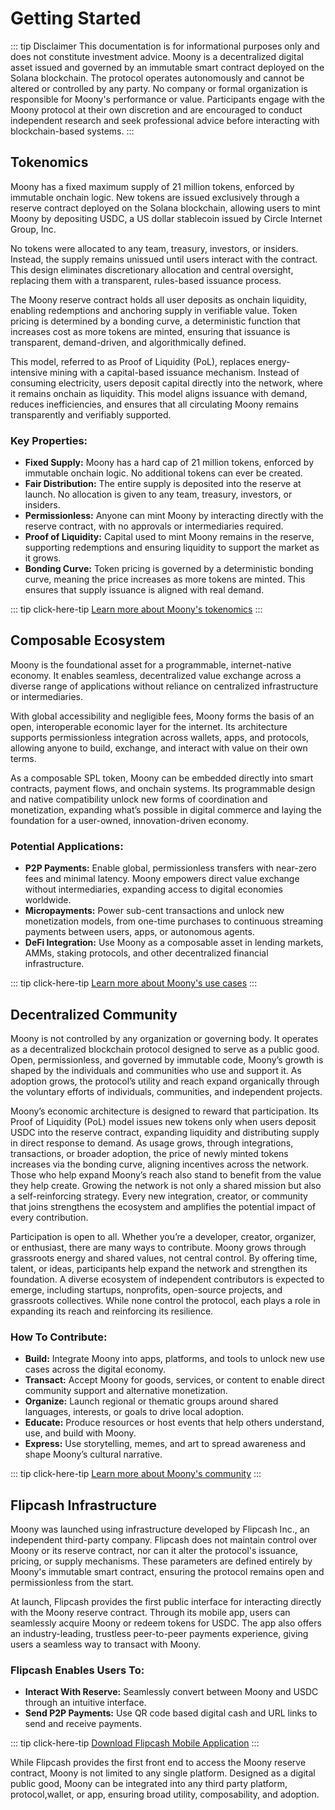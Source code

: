 # Getting Started

::: tip Disclaimer
This documentation is for informational purposes only and does not constitute investment advice. Moony is a decentralized digital asset issued and governed by an immutable smart contract deployed on the Solana blockchain. The protocol operates autonomously and cannot be altered or controlled by any party. No company or formal organization is responsible for Moony's performance or value. Participants engage with the Moony protocol at their own discretion and are encouraged to conduct independent research and seek professional advice before interacting with blockchain-based systems.
:::

## Tokenomics

Moony has a fixed maximum supply of 21 million tokens, enforced by immutable onchain logic. New tokens are issued exclusively through a reserve contract deployed on the Solana blockchain, allowing users to mint Moony by depositing USDC, a US dollar stablecoin issued by Circle Internet Group, Inc. 

No tokens were allocated to any team, treasury, investors, or insiders. Instead, the supply remains unissued until users interact with the contract. This design eliminates discretionary allocation and central oversight, replacing them with a transparent, rules-based issuance process.

The Moony reserve contract holds all user deposits as onchain liquidity, enabling redemptions and anchoring supply in verifiable value. Token pricing is determined by a bonding curve, a deterministic function that increases cost as more tokens are minted, ensuring that issuance is transparent, demand-driven, and algorithmically defined.

This model, referred to as Proof of Liquidity (PoL), replaces energy-intensive mining with a capital-based issuance mechanism. Instead of consuming electricity, users deposit capital directly into the network, where it remains onchain as liquidity. This model aligns issuance with demand, reduces inefficiencies, and ensures that all circulating Moony remains transparently and verifiably supported.

### Key Properties:

- **Fixed Supply:** Moony has a hard cap of 21 million tokens, enforced by immutable onchain logic. No additional tokens can ever be created.
- **Fair Distribution:** The entire supply is deposited into the reserve at launch. No allocation is given to any team, treasury, investors, or insiders.
- **Permissionless:** Anyone can mint Moony by interacting directly with the reserve contract, with no approvals or intermediaries required.
- **Proof of Liquidity:** Capital used to mint Moony remains in the reserve, supporting redemptions and ensuring liquidity to support the market as it grows.
- **Bonding Curve:** Token pricing is governed by a deterministic bonding curve, meaning the price increases as more tokens are minted. This ensures that supply issuance is aligned with real demand.

::: tip click-here-tip
[Learn more about Moony's tokenomics](/tokenomics/reserve-contract)
:::

## Composable Ecosystem

Moony is the foundational asset for a programmable, internet-native economy. It enables seamless, decentralized value exchange across a diverse range of applications without reliance on centralized infrastructure or intermediaries.

With global accessibility and negligible fees, Moony forms the basis of an open, interoperable economic layer for the internet. Its architecture supports permissionless integration across wallets, apps, and protocols, allowing anyone to build, exchange, and interact with value on their own terms.

As a composable SPL token, Moony can be embedded directly into smart contracts, payment flows, and onchain systems. Its programmable design and native compatibility unlock new forms of coordination and monetization, expanding what’s possible in digital commerce and laying the foundation for a user-owned, innovation-driven economy.


### Potential Applications:

- **P2P Payments:** Enable global, permissionless transfers with near-zero fees and minimal latency. Moony empowers direct value exchange without intermediaries, expanding access to digital economies worldwide.
- **Micropayments:** Power sub-cent transactions and unlock new monetization models, from one-time purchases to continuous streaming payments between users, apps, or autonomous agents.
- **DeFi Integration:** Use Moony as a composable asset in lending markets, AMMs, staking protocols, and other decentralized financial infrastructure.


::: tip click-here-tip
[Learn more about Moony's use cases](/use-cases/ecosystem)
:::

## Decentralized Community

Moony is not controlled by any organization or governing body. It operates as a decentralized blockchain protocol designed to serve as a public good. Open, permissionless, and governed by immutable code, Moony’s growth is shaped by the individuals and communities who use and support it. As adoption grows, the protocol’s utility and reach expand organically through the voluntary efforts of individuals, communities, and independent projects.

Moony’s economic architecture is designed to reward that participation. Its Proof of Liquidity (PoL) model issues new tokens only when users deposit USDC into the reserve contract, expanding liquidity and distributing supply in direct response to demand. As usage grows, through integrations, transactions, or broader adoption, the price of newly minted tokens increases via the bonding curve, aligning incentives across the network. Those who help expand Moony’s reach also stand to benefit from the value they help create. Growing the network is not only a shared mission but also a self-reinforcing strategy. Every new integration, creator, or community that joins strengthens the ecosystem and amplifies the potential impact of every contribution.

Participation is open to all. Whether you’re a developer, creator, organizer, or enthusiast, there are many ways to contribute. Moony grows through grassroots energy and shared values, not central control. By offering time, talent, or ideas, participants help expand the network and strengthen its foundation. A diverse ecosystem of independent contributors is expected to emerge, including startups, nonprofits, open-source projects, and grassroots collectives. While none control the protocol, each plays a role in expanding its reach and reinforcing its resilience.

### How To Contribute:

- **Build:** Integrate Moony into apps, platforms, and tools to unlock new use cases across the digital economy.
- **Transact:** Accept Moony for goods, services, or content to enable direct community support and alternative monetization.
- **Organize:** Launch regional or thematic groups around shared languages, interests, or goals to drive local adoption.
- **Educate:** Produce resources or host events that help others understand, use, and build with Moony.
- **Express:** Use storytelling, memes, and art to spread awareness and shape Moony’s cultural narrative.

::: tip click-here-tip
[Learn more about Moony's community](/resources/community)
:::

## Flipcash Infrastructure

Moony was launched using infrastructure developed by Flipcash Inc., an independent third-party company. Flipcash does not maintain control over Moony or its reserve contract, nor can it alter the protocol's issuance, pricing, or supply mechanisms. These parameters are defined entirely by Moony's immutable smart contract, ensuring the protocol remains open and permissionless from the start.

At launch, Flipcash provides the first public interface for interacting directly with the Moony reserve contract. Through its mobile app, users can seamlessly acquire Moony or redeem tokens for USDC. The app also offers an industry-leading, trustless peer-to-peer payments experience, giving users a seamless way to transact with Moony.

### Flipcash Enables Users To:

- **Interact With Reserve:** Seamlessly convert between Moony and USDC through an intuitive interface.
- **Send P2P Payments:** Use QR code based digital cash and URL links to send and receive payments.

::: tip click-here-tip
[Download Flipcash Mobile Application](/resources/community)
:::

While Flipcash provides the first front end to access the Moony reserve contract, Moony is not limited to any single platform. Designed as a digital public good, Moony can be integrated into any third party platform, protocol,wallet, or app, ensuring broad utility, composability, and adoption.
